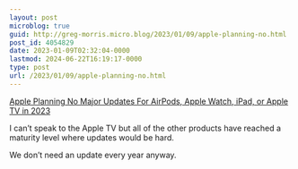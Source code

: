 ```yaml
---
layout: post
microblog: true
guid: http://greg-morris.micro.blog/2023/01/09/apple-planning-no.html
post_id: 4054829
date: 2023-01-09T02:32:04-0000
lastmod: 2024-06-22T16:19:17-0000
type: post
url: /2023/01/09/apple-planning-no.html
---
```

[Apple Planning No Major Updates For AirPods, Apple Watch, iPad, or Apple TV in 2023](https://www.macrumors.com/2023/01/08/airpods-apple-watch-ipad-apple-tv-2023/)

I can’t speak to the Apple TV but all of the other products have reached a maturity level where updates would be hard. 

We don’t need an update every year anyway. 
